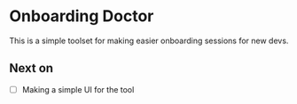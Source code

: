 # Onboarding Doctor

This is a simple toolset for making easier onboarding sessions for new devs.

## Next on

- [ ] Making a simple UI for the tool
